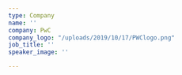 ```yaml
---
type: Company
name: ''
company: PwC
company_logo: "/uploads/2019/10/17/PWClogo.png"
job_title: ''
speaker_image: ''

---
```

